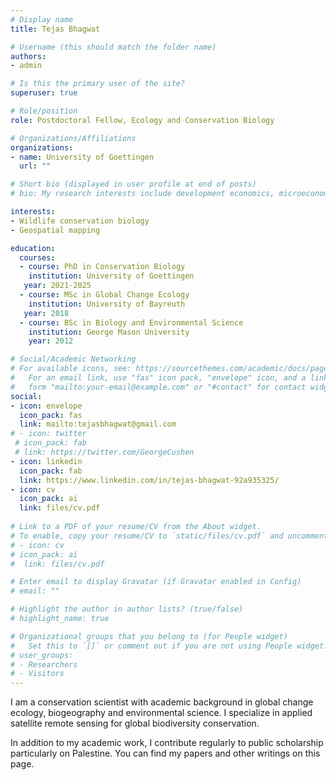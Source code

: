 ```yaml
---
# Display name
title: Tejas Bhagwat

# Username (this should match the folder name)
authors:
- admin

# Is this the primary user of the site?
superuser: true

# Role/position
role: Postdoctoral Fellow, Ecology and Conservation Biology

# Organizations/Affiliations
organizations:
- name: University of Goettingen
  url: ""

# Short bio (displayed in user profile at end of posts)
# bio: My research interests include development economics, microeconomics, and conflict studies.

interests:
- Wildlife conservation biology
- Geospatial mapping

education:
  courses:
  - course: PhD in Conservation Biology
    institution: University of Goettingen
   year: 2021-2025
  - course: MSc in Global Change Ecology
    institution: University of Bayreuth
   year: 2018
  - course: BSc in Biology and Environmental Science
    institution: George Mason University
    year: 2012

# Social/Academic Networking
# For available icons, see: https://sourcethemes.com/academic/docs/page-builder/#icons
#   For an email link, use "fas" icon pack, "envelope" icon, and a link in the
#   form "mailto:your-email@example.com" or "#contact" for contact widget.
social:
- icon: envelope
  icon_pack: fas
  link: mailto:tejasbhagwat@gmail.com
# - icon: twitter
 # icon_pack: fab
 # link: https://twitter.com/GeorgeCushen
- icon: linkedin
  icon_pack: fab
  link: https://www.linkedin.com/in/tejas-bhagwat-92a935325/
- icon: cv
  icon_pack: ai
  link: files/cv.pdf
  
# Link to a PDF of your resume/CV from the About widget.
# To enable, copy your resume/CV to `static/files/cv.pdf` and uncomment the lines below.
# - icon: cv
# icon_pack: ai
#  link: files/cv.pdf

# Enter email to display Gravatar (if Gravatar enabled in Config)
# email: ""

# Highlight the author in author lists? (true/false)
# highlight_name: true

# Organizational groups that you belong to (for People widget)
#   Set this to `[]` or comment out if you are not using People widget.
# user_groups:
# - Researchers
# - Visitors
---
```


I am a conservation scientist with academic background in global change ecology, biogeography and environmental science. I specialize in applied satellite remote sensing for global biodiversity conservation.

In addition to my academic work, I contribute regularly to public scholarship particularly on Palestine. You can find my papers and other writings on this page. 
